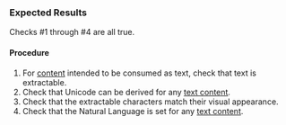 ### Expected Results
Checks #&#x2060;1 through #&#x2060;4 are all true.
#### Procedure
 1. For [content](https://www.pdfa.org/glossary-of-accessibility-terminology-in-pdf/#c) intended to be consumed as text, check that text is extractable.
 1. Check that Unicode can be derived for any [text content](https://www.pdfa.org/glossary-of-accessibility-terminology-in-pdf/#text-content).
 1. Check that the extractable characters match their visual appearance.
 1. Check that the Natural Language is set for any [text content](https://www.pdfa.org/glossary-of-accessibility-terminology-in-pdf/#text-content).